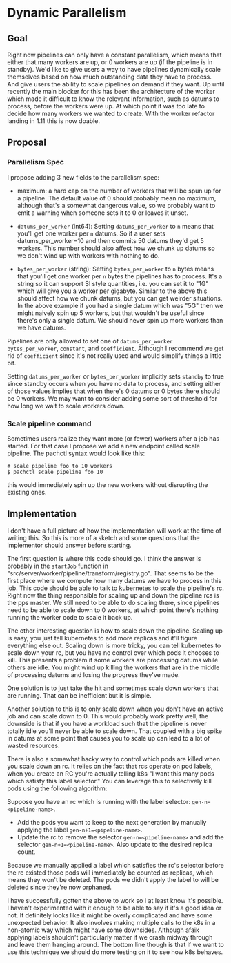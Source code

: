 # Dynamic Parallelism

## Goal
Right now pipelines can only have a constant parallelism, which means that
either that many workers are up, or 0 workers are up (if the pipeline is in
standby). We'd like to give users a way to have pipelines dynamically scale
themselves based on how much outstanding data they have to process. And give
users the ability to scale pipelines on demand if they want. Up until recently
the main blocker for this has been the architecture of the worker which made it
difficult to know the relevant information, such as datums to process, before
the workers were up. At which point it was too late to decide how many workers
we wanted to create. With the worker refactor landing in 1.11 this is now
doable.

## Proposal

### Parallelism Spec
I propose adding 3 new fields to the parallelism spec:

- maximum:
    a hard cap on the number of workers that will be spun up for a pipeline.
    The default value of 0 should probably mean no maximum, although that's a
    somewhat dangerous value, so we probably want to emit a warning when
    someone sets it to 0 or leaves it unset.

- `datums_per_worker` (int64):
    Setting `datums_per_worker` to `n` means that you'll get one worker per `n`
    datums. So if a user sets datums_per_worker=10 and then commits 50 datums
    they'd get 5 workers. This number should also affect how we chunk up datums
    so we don't wind up with workers with nothing to do.

- `bytes_per_worker` (string):
    Setting `bytes_per_worker` to `n` bytes means that you'll get one worker
    per `n` bytes the pipelines has to process. It's a string so it can support
    SI style quantities, i.e. you can set it to "1G" which will give you a
    worker per gigabyte. Similar to the above this should affect how we chunk
    datums, but you can get weirder situations. In the above example if you had
    a single datum which was "5G" then we might naively spin up 5 workers, but
    that wouldn't be useful since there's only a single datum. We should never
    spin up more workers than we have datums.

Pipelines are only allowed to set one of `datums_per_worker`
`bytes_per_worker`, `constant`, and `coefficient`. Although I recommend we get
rid of `coefficient` since it's not really used and would simplify things a
little bit.

Setting `datums_per_worker` or `bytes_per_worker` implicitly sets `standby` to
true since standby occurs when you have no data to process, and setting either
of those values implies that when there's 0 datums or 0 bytes there should be 0
workers. We may want to consider adding some sort of threshold for how long we
wait to scale workers down.

### Scale pipeline command
Sometimes users realize they want more (or fewer) workers after a job has
started. For that case I propose we add a new endpoint called scale pipeline.
The pachctl syntax would look like this:

```shell
# scale pipeline foo to 10 workers
$ pachctl scale pipeline foo 10
```

this would immediately spin up the new workers without disrupting the existing
ones.

## Implementation

I don't have a full picture of how the implementation will work at the time of
writing this. So this is more of a sketch and some questions that the
implementor should answer before starting.

The first question is where this code should go. I think the answer is probably
in the `startJob` function in
"src/server/worker/pipeline/transform/registry.go". That seems to be the first
place where we compute how many datums we have to process in this job. This
code should be able to talk to kubernetes to scale the pipeline's rc. Right now
the thing responsible for scaling up and down the pipeline rcs is the pps
master. We still need to be able to do scaling there, since pipelines need to
be able to scale down to 0 workers, at which point there's nothing running the
worker code to scale it back up.

The other interesting question is how to scale down the pipeline. Scaling up is
easy, you just tell kubernetes to add more replicas and it'll figure everything
else out. Scaling down is more tricky, you can tell kubernetes to scale down
your rc, but you have no control over which pods it chooses to kill. This
presents a problem if some workers are processing datums while others are idle.
You might wind up killing the workers that are in the middle of processing
datums and losing the progress they've made.

One solution is to just take the hit and sometimes scale down workers that are
running. That can be inefficient but it is simple.

Another solution to this is to only scale down when you don't have an active job
and can scale down to 0. This would probably work pretty well, the downside is
that if you have a workload such that the pipeline is never totally idle you'll
never be able to scale down. That coupled with a big spike in datums at some
point that causes you to scale up can lead to a lot of wasted resources.

There is also a somewhat hacky way to control which pods are killed when you
scale down an rc. It relies on the fact that rcs operate on pod labels, when
you create an RC you're actually telling k8s "I want this many pods which
satisfy this label selector." You can leverage this to selectively kill pods
using the following algorithm:

Suppose you have an rc which is running with the label selector:
`gen-n=<pipeline-name>`.

- Add the pods you want to keep to the next generation by manually applying the
label `gen-n+1=<pipeline-name>`.
- Update the rc to remove the selector `gen-n=<pipeline-name>` and add the
selector `gen-n+1=<pipeline-name>`. Also update to the desired replica count.

Because we manually applied a label which satisfies the rc's selector before
the rc existed those pods will immediately be counted as replicas, which means
they won't be deleted. The pods we didn't apply the label to will be deleted
since they're now orphaned.

I have successfully gotten the above to work so I at least know it's possible.
I haven't experimented with it enough to be able to say if it's a good idea or
not. It definitely looks like it might be overly complicated and have some
unexpected behavior. It also involves making multiple calls to the k8s in a
non-atomic way which might have some downsides. Although afaik applying labels
shouldn't particularly matter if we crash midway through and leave them hanging
around. The bottom line though is that if we want to use this technique we
should do more testing on it to see how k8s behaves.
